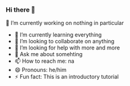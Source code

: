 ### Hi there 👋
 🔭 I’m currently working on nothing in particular
- 🌱 I’m currently learning everything
- 👯 I’m looking to collaborate on anything
- 🤔 I’m looking for help with more and more
- 💬 Ask me about somehting
- 📫 How to reach me: na
- 😄 Pronouns: he/him
- ⚡ Fun fact: This is an introductory tutorial

<!--
**ConorONei11/ConorONei11** is a ✨ _special_ ✨ repository because its `README.md` (this file) appears on your GitHub profile.

Here are some ideas to get you started:

- 🔭 I’m currently working on nothing in particular
- 🌱 I’m currently learning everything
- 👯 I’m looking to collaborate on anything
- 🤔 I’m looking for help with more and more
- 💬 Ask me about somehting
- 📫 How to reach me: na
- 😄 Pronouns: he/him
- ⚡ Fun fact: This is an introductory tutorial
-->
